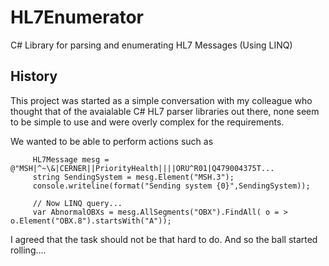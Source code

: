 # HL7Enumerator
C# Library for parsing and enumerating HL7 Messages (Using LINQ) 
## History
This project was started as a simple conversation with my colleague who thought that of the avaialable C# HL7 parser libraries
out there, none seem to be simple to use and were overly complex for the requirements.

We wanted to be able to perform actions such as
```
     HL7Message mesg = @"MSH|^~\&|CERNER||PriorityHealth||||ORU^R01|Q479004375T...
     string SendingSystem = mesg.Element("MSH.3");
     console.writeline(format("Sending system {0}",SendingSystem));
     
     // Now LINQ query...
     var AbnormalOBXs = mesg.AllSegments("OBX").FindAll( o = > o.Element("OBX.8").startsWith("A"));
```
I agreed that the task should not be that hard to do.  And so the ball started rolling....

     
